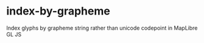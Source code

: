 # index-by-grapheme
Index glyphs by grapheme string rather than unicode codepoint in MapLibre GL JS
